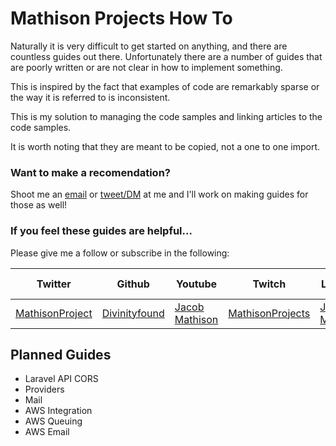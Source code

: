 # Mathison Projects How To

Naturally it is very difficult to get started on anything, and there are countless guides out there. Unfortunately there are a number of guides that are poorly written or are not clear in how to implement something.

This is inspired by the fact that examples of code are remarkably sparse or the way it is referred to is inconsistent.

This is my solution to managing the code samples and linking articles to the code samples.

It is worth noting that they are meant to be copied, not a one to one import.


### Want to make a recomendation?

Shoot me an [email](mailto:jacob@mathisonprojects.com) or [tweet/DM](http://twitter.com/MathisonProject) at me and I'll work on making guides for those as well!

### If you feel these guides are helpful...

Please give me a follow or subscribe in the following:

|Twitter|Github|Youtube|Twitch|Linkedin|Personal Site|
| ----- | ---- | ----- | ---- | ------ | ----------- |
|[MathisonProject](https://twitter.com/MathisonProject)|[Divinityfound](https://github.com/Divinityfound)|[Jacob Mathison](https://www.youtube.com/channel/UCNNxB1TRbdJxE_y51sJb9DA)|[MathisonProjects](http://twitch.tv/mathisonprojects)|[Jacob Mathison](https://www.linkedin.com/in/jacob-mathison-62359912/)|[Mathison Projects](http://mathisonprojects.com)|

## Planned Guides

- Laravel API CORS
- Providers
- Mail
- AWS Integration
- AWS Queuing
- AWS Email